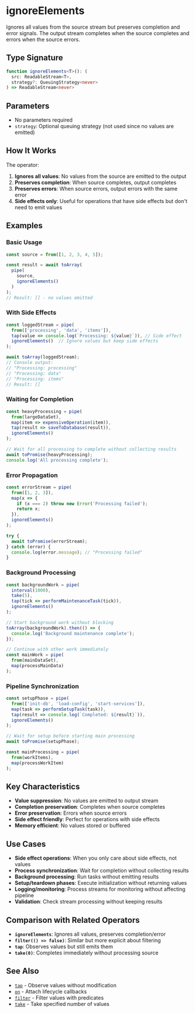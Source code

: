 # ignoreElements

Ignores all values from the source stream but preserves completion and error signals. The output stream completes when the source completes and errors when the source errors.

## Type Signature

```typescript
function ignoreElements<T>(): (
  src: ReadableStream<T>, 
  strategy?: QueuingStrategy<never>
) => ReadableStream<never>
```

## Parameters

- No parameters required
- `strategy`: Optional queuing strategy (not used since no values are emitted)

## How It Works

The operator:
1. **Ignores all values**: No values from the source are emitted to the output
2. **Preserves completion**: When source completes, output completes
3. **Preserves errors**: When source errors, output errors with the same error
4. **Side effects only**: Useful for operations that have side effects but don't need to emit values

## Examples

### Basic Usage

```typescript
const source = from([1, 2, 3, 4, 5]);

const result = await toArray(
  pipe(
    source,
    ignoreElements()
  )
);
// Result: [] - no values emitted
```

### With Side Effects

```typescript
const loggedStream = pipe(
  from(['processing', 'data', 'items']),
  tap(value => console.log(`Processing: ${value}`)), // Side effect
  ignoreElements()  // Ignore values but keep side effects
);

await toArray(loggedStream);
// Console output: 
// "Processing: processing"
// "Processing: data" 
// "Processing: items"
// Result: []
```

### Waiting for Completion

```typescript
const heavyProcessing = pipe(
  from(largeDataSet),
  map(item => expensiveOperation(item)),
  tap(result => saveToDatabase(result)),
  ignoreElements()
);

// Wait for all processing to complete without collecting results
await toPromise(heavyProcessing);
console.log('All processing complete');
```

### Error Propagation

```typescript
const errorStream = pipe(
  from([1, 2, 3]),
  map(x => {
    if (x === 2) throw new Error('Processing failed');
    return x;
  }),
  ignoreElements()
);

try {
  await toPromise(errorStream);
} catch (error) {
  console.log(error.message); // "Processing failed"
}
```

### Background Processing

```typescript
const backgroundWork = pipe(
  interval(1000),
  take(5),
  tap(tick => performMaintenanceTask(tick)),
  ignoreElements()
);

// Start background work without blocking
toArray(backgroundWork).then(() => {
  console.log('Background maintenance complete');
});

// Continue with other work immediately
const mainWork = pipe(
  from(mainDataSet),
  map(processMainData)
);
```

### Pipeline Synchronization

```typescript
const setupPhase = pipe(
  from(['init-db', 'load-config', 'start-services']),
  map(task => performSetupTask(task)),
  tap(result => console.log(`Completed: ${result}`)),
  ignoreElements()
);

// Wait for setup before starting main processing
await toPromise(setupPhase);

const mainProcessing = pipe(
  from(workItems),
  map(processWorkItem)
);
```

## Key Characteristics

- **Value suppression**: No values are emitted to output stream
- **Completion preservation**: Completes when source completes
- **Error preservation**: Errors when source errors
- **Side effect friendly**: Perfect for operations with side effects
- **Memory efficient**: No values stored or buffered

## Use Cases

- **Side effect operations**: When you only care about side effects, not values
- **Process synchronization**: Wait for completion without collecting results
- **Background processing**: Run tasks without emitting results
- **Setup/teardown phases**: Execute initialization without returning values
- **Logging/monitoring**: Process streams for monitoring without affecting pipeline
- **Validation**: Check stream processing without keeping results

## Comparison with Related Operators

- **`ignoreElements`**: Ignores all values, preserves completion/error
- **`filter(() => false)`**: Similar but more explicit about filtering
- **`tap`**: Observes values but still emits them
- **`take(0)`**: Completes immediately without processing source

## See Also

- [`tap`](./tap.md) - Observe values without modification
- [`on`](./on.md) - Attach lifecycle callbacks
- [`filter`](./filter.md) - Filter values with predicates
- [`take`](./take.md) - Take specified number of values